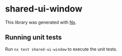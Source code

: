 # shared-ui-window

This library was generated with [Nx](https://nx.dev).

## Running unit tests

Run `nx test shared-ui-window` to execute the unit tests.
